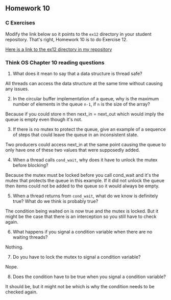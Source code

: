 ## Homework 10

### C Exercises

Modify the link below so it points to the `ex12` directory in your
student repository.  That's right, Homework 10 is to do Exercise 12.

[Here is a link to the ex12 directory in my repository](https://github.com/LucyWilcox/ExercisesInC/tree/master/exercises/ex12)

### Think OS Chapter 10 reading questions

1) What does it mean to say that a data structure is thread safe?

All threads can access the data structure at the same time without causing any issues.

2) In the circular buffer implementation of a queue, why is the maximum number of elements in the queue `n-1`,
if `n` is the size of the array?

Because if you could store n then next_in = next_out which would imply the queue is empty even though it's not.

3) If there is no mutex to protect the queue, give an example of a sequence of steps that could leave
the queue in an inconsistent state.

Two producers could access next_in at the same point causing the queue to only have one of these two values that were supposedly added.

4) When a thread calls `cond_wait`, why does it have to unlock the mutex before blocking?

Because the mutex must be locked before you call cond_wait and it's the mutex that protects the queue in this example. If it did not unlock the queue then items could not be added to the queue so it would always be empty.

5) When a thread returns from `cond_wait`, what do we know is definitely true?  What do we think is probably true?

The condition being waited on is now true and the mutex is locked. But it might be the case that there is an interception so you still have to check again.

6) What happens if you signal a condition variable when there are no waiting threads?

Nothing.

7) Do you have to lock the mutex to signal a condition variable?

Nope.

8) Does the condition have to be true when you signal a condition variable?

It should be, but it might not be which is why the condition needs to be checked again.


